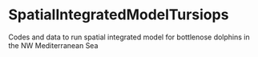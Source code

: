 # SpatialIntegratedModelTursiops
Codes and data to run spatial integrated model for bottlenose dolphins in the NW Mediterranean Sea
